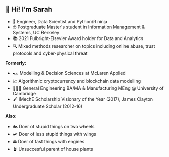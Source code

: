 ## 👋 Hi! I’m Sarah
* 🔧 Engineer, Data Scientist and Python/R ninja
* 🤓 Postgraduate Master's student in Information Management & Systems, UC Berkeley
* 📚 2021 Fulbright-Elsevier Award holder for Data and Analytics
* 🔍 Mixed methods researcher on topics including online abuse, trust protocols and cyber-physical threat

<b>Formerly:</b> 
* 🏎 Modelling & Decision Sciences at McLaren Applied 
* 📈 Algorithmic cryptocurrency and blockchain data modelling 
* 👩🏼‍🎓 General Engineering BA/MA & Manufacturing MEng @ University of Cambridge 
* 🖌 IMechE Scholarship Visionary of the Year (2017), James Clayton Undergraduate Scholar (2012-16)

<b>Also:</b>
* 🏍 Doer of stupid things on two wheels
* 🛩 Doer of less stupid things with wings 
* 🚘 Doer of fast things with engines
* 🪴 Unsuccesful parent of house plants 


<!---
sbarrington/sbarrington is a ✨ special ✨ repository because its `README.md` (this file) appears on your GitHub profile.
You can click the Preview link to take a look at your changes.
--->
